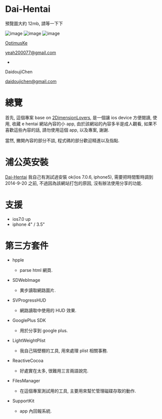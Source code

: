 Dai-Hentai
======
預覽圖大約 12mb, 請等一下下

![image](https://s3-ap-northeast-1.amazonaws.com/daidoujiminecraft/Daidouji/iOS+Simulator+Screen+Shot+2014.10.17+%E4%B8%8B%E5%8D%885.05.32.png)
![image](https://s3-ap-northeast-1.amazonaws.com/daidoujiminecraft/Daidouji/iOS+Simulator+Screen+Shot+2014.10.17+%E4%B8%8B%E5%8D%885.05.43.png)
![image](https://s3-ap-northeast-1.amazonaws.com/daidoujiminecraft/Daidouji/iOS+Simulator+Screen+Shot+2014.10.17+%E4%B8%8B%E5%8D%885.05.49.png)

[OptimusKe](https://github.com/OptimusKe)

yeah200077@gmail.com

+

DaidoujiChen

daidoujichen@gmail.com

總覽
======
首先, 這個專案 base on [2DimensionLovers](https://github.com/2DimensionLovers/e-Hentai), 是一個讓 ios device 方便閱讀, 使用, 收藏 e hentai 網站內容的小 app, 由於該網站的內容多半是成人觀看, 如果不喜歡這些內容的話, 請勿使用這個 app, 以及專案, 謝謝.

當然, 撇開內容的部分不談, 程式碼的部分歡迎精進以及指點.

浦公英安裝
======
[Dai-Hentai](http://www.pgyer.com/DaiHentai)
我自己有測試過安裝 ok(ios 7.0.6, iphone5), 需要把時間暫時調到 2014-9-20 之前, 不過因為該網站打包的原因, 沒有辦法使用分享的功能.

支援
======
- ios7.0 up
- iphone 4" / 3.5"

第三方套件
======

- hpple
  - parse html 網頁.

- SDWebImage
  - 異步讀取網路圖片.

- SVProgressHUD
  - 網路讀取中使用的 HUD 效果.

- GooglePlus SDK
  - 用於分享到 google plus.
  
- LightWeightPlist
  - 我自己隔壁棚的工具, 用來處理 plist 相關事務.

- ReactiveCocoa
  - 好處實在太多, 很難用三言兩語說完.

- FilesManager
  - 在這個專案測試用的工具, 主要用來幫忙管理磁碟存取的動作.

- SupportKit
  - app 內回報系統.